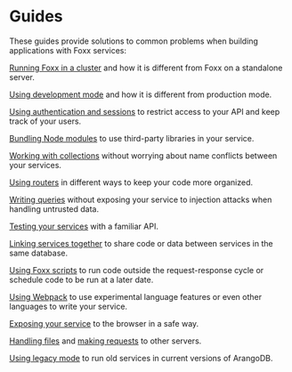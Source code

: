 Guides
======

These guides provide solutions to common problems when building
applications with Foxx services:

[Running Foxx in a cluster](Cluster.md) and how it is different
from Foxx on a standalone server.

[Using development mode](DevelopmentMode.md) and how it is different
from production mode.

[Using authentication and sessions](Auth.md) to restrict access to
your API and keep track of your users.

[Bundling Node modules](BundledNodeModules.md) to use
third-party libraries in your service.

[Working with collections](Collections.md) without worrying
about name conflicts between your services.

[Using routers](Routing.md) in different ways to keep
your code more organized.

[Writing queries](Queries.md) without exposing your service to
injection attacks when handling untrusted data.

[Testing your services](Testing.md) with a familiar API.

[Linking services together](Dependencies.md) to share code or
data between services in the same database.

[Using Foxx scripts](Scripts.md) to run code outside the
request-response cycle or schedule code to be run at a later date.

[Using Webpack](Webpack.md) to use experimental language features or
even other languages to write your service.

[Exposing your service](Browser.md) to the browser in a safe way.

[Handling files](Files.md) and
[making requests](MakingRequests.md) to other servers.

[Using legacy mode](LegacyMode.md) to run old services
in current versions of ArangoDB.